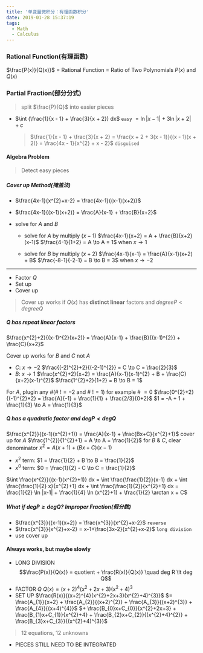 ```yaml
---
title: '单变量微积分：有理函数积分'
date: 2019-01-28 15:37:19
tags:
  - Math
  - Calculus
---
```


### Rational Function(有理函数)
$\frac{P(x)}{Q(x)}$ = Rational Function = Ratio of Two Polynomials $P(x)$ and $Q(x)$

<!--more-->

### Partial Fraction(部分分式)
> split $\frac{P}{Q}$ into easier pieces

- $\int (\frac{1}{x - 1} + \frac{3}{x + 2}) dx$ `easy`
  $= \ln |x - 1| + 3 \ln |x + 2| + c$
  > $\frac{1}{x - 1} + \frac{3}{x + 2} = \frac{x + 2 + 3(x - 1)}{(x - 1)(x + 2)} = \frac{4x - 1}{x^{2} + x - 2}$ `disguised`

#### Algebra Problem
> Detect easy pieces

##### Cover up Method(掩盖法)
- $\frac{4x-1}{x^{2}+x-2} = \frac{4x-1}{(x-1)(x+2)}$
- $\frac{4x-1}{(x-1)(x+2)} = \frac{A}{x-1} + \frac{B}{x+2}$
- solve for $A$ and $B$
  
  - solve for $A$ by multiply $(x-1)$
  $\frac{4x-1}{x+2} = A + \frac{B}{x+2}(x-1)$
  $\frac{4-1}{1+2} = A \to A = 1$ when $x \to 1$
  
  - solve for $B$ by multiply $(x+2)$
  $\frac{4x-1}{x-1} = \frac{A}{x-1}(x+2) + B$
  $\frac{-8-1}{-2-1} = B \to B = 3$ when $x \to -2$

---
- Factor $Q$
- Set up
- Cover up

> Cover up works if $Q(x)$ has **distinct linear** factors and $degree P \lt degree Q$

##### $Q$ has repeat linear factors

$\frac{x^{2}+2}{(x-1)^{2}(x+2)} = \frac{A}{x-1} + \frac{B}{(x-1)^{2}} + \frac{C}{x+2}$

Cover up works for $B$ and $C$ not $A$

- $C$: $x \to -2$
$\frac{(-2)^{2}+2}{(-2-1)^{2}} = C \to C = \frac{2}{3}$
- $B$: $x \to 1$
$\frac{x^{2}+2}{x+2} = \frac{A}{x-1}(x-1)^{2} + B + \frac{C}{x+2}(x-1)^{2}$
$\frac{1^{2}+2}{1+2} = B \to B = 1$

For $A$, plugin any #(# $!= -2$ and # $!= 1$)
for example # $= 0$
$\frac{0^{2}+2}{(-1)^{2}*2} = \frac{A}{-1} + \frac{1}{1} + \frac{2/3}{0+2}$
$1 = -A + 1 + \frac{1}{3} \to A = \frac{1}{3}$

##### $Q$ has a quadratic factor and $deg P < deg Q$
$\frac{x^{2}}{(x-1)(x^{2}+1)} = \frac{A}{x-1} + \frac{Bx+C}{x^{2}+1}$
cover up for $A$
$\frac{1^{2}}{1^{2}+1} = A \to A = \frac{1}{2}$
for $B$ & $C$, clear denominator
$x^{2} = A(x+1) + (Bx+C)(x-1)$
- $x^{2}$ term: $1 = \frac{1}{2} + B \to B = \frac{1}{2}$
- $x^{0}$ term: $0 = \frac{1}{2} - C \to C = \frac{1}{2}$

$\int \frac{x^{2}}{(x-1)(x^{2}+1)} dx = \int \frac{\frac{1}{2}}{x-1} dx + \int \frac{\frac{1}{2} x}{x^{2}+1} dx + \int \frac{\frac{1}{2}}{x^{2}+1} dx = \frac{1}{2} \ln |x-1| + \frac{1}{4} \ln (x^{2}+1) + \frac{1}{2} \arctan x + C$

##### What if $deg P \geq deg Q$? Improper Fraction(假分数)
- $\frac{x^{3}}{(x-1)(x+2)} = \frac{x^{3}}{x^{2}+x-2}$ `reverse`
- $\frac{x^{3}}{x^{2}+x-2} = x-1+\frac{3x-2}{x^{2}+x-2}$ `long division`
- use cover up

#### Always works, but maybe slowly
- LONG DIVISION
$$\frac{P(x)}{Q(x)} = quotient + \frac{R(x)}{Q(x)} \quad deg R \lt deg Q$$
- FACTOR $Q$
$Q(x) = (x+2)^{4}(x^{2}+2x+3)(x^{2}+4)^{3}$
- SET UP
$\frac{R(x)}{(x+2)^{4}(x^{2}+2x+3)(x^{2}+4)^{3}}$
$= \frac{A_{1}}{x+2} + \frac{A_{2}}{(x+2)^{2}} + \frac{A_{3}}{(x+2)^{3}} + \frac{A_{4}}{(x+4)^{4}}$
$+ \frac{B_{0}x+C_{0}}{x^{2}+2x+3} + \frac{B_{1}x+C_{1}}{x^{2}+4} + \frac{B_{2}x+C_{2}}{(x^{2}+4)^{2}} + \frac{B_{3}x+C_{3}}{(x^{2}+4)^{3}}$

> 12 equations, 12 unknowns

- PIECES STILL NEED TO BE INTEGRATED
